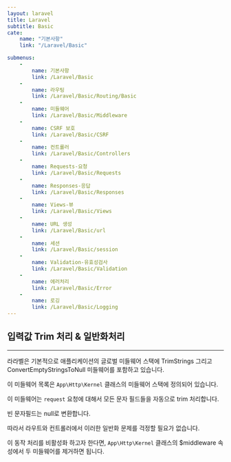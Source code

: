 ```yaml
---
layout: laravel
title: Laravel
subtitle: Basic
cate:
    name: "기본사항"
    link: "/Laravel/Basic"

submenus:
    -
        name: 기본사항
        link: /Laravel/Basic
    -
        name: 라우팅
        link: /Laravel/Basic/Routing/Basic
    -
        name: 미들웨어
        link: /Laravel/Basic/Middleware
    -
        name: CSRF 보호
        link: /Laravel/Basic/CSRF
    -
        name: 컨트롤러
        link: /Laravel/Basic/Controllers
    -
        name: Requests-요청
        link: /Laravel/Basic/Requests
    -
        name: Responses-응답
        link: /Laravel/Basic/Responses
    -
        name: Views-뷰
        link: /Laravel/Basic/Views
    -
        name: URL 생성
        link: /Laravel/Basic/url
    -
        name: 세션
        link: /Laravel/Basic/session
    -
        name: Validation-유효성검사
        link: /Laravel/Basic/Validation
    -
        name: 에러처리
        link: /Laravel/Basic/Error
    -
        name: 로깅
        link: /Laravel/Basic/Logging
---
```


## 입력값 Trim 처리 & 일반화처리
---

라라벨은 기본적으로 애플리케이션의 글로벌 미들웨어 스택에 TrimStrings 그리고 ConvertEmptyStringsToNull 미들웨어를 포함하고 있습니다. 

이 미들웨어 목록은 `App\Http\Kernel` 클래스의 미들웨어 스택에 정의되어 있습니다. 

이 미들웨어는 `request` 요청에 대해서 모든 문자 필드들을 자동으로 trim 처리합니다. 

빈 문자필드는 null로 변환합니다. 


따라서 라우트와 컨트롤러에서 이러한 일반화 문제를 걱정할 필요가 없습니다.

이 동작 처리를 비활성화 하고자 한다면, `App\Http\Kernel` 클래스의 $middleware 속성에서 두 미들웨어를 제거하면 됩니다.

